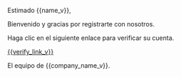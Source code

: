 Estimado {{name_v}},

Bienvenido y gracias por registrarte con nosotros.

Haga clic en el siguiente enlace para verificar su cuenta.

<a href="{{verify_link_v}}">{{verify_link_v}}</a>

El equipo de {{company_name_v}}.
